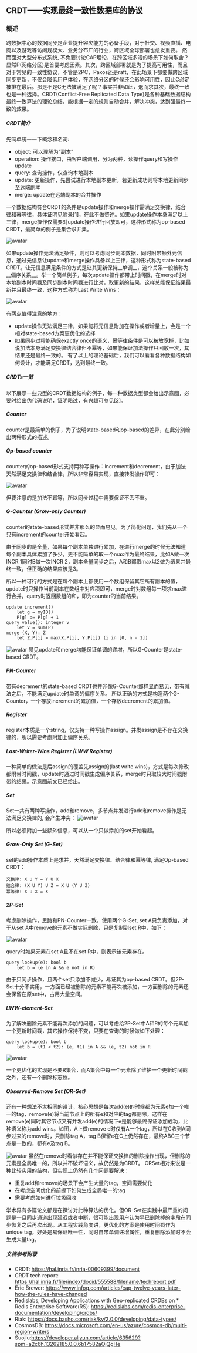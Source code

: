## CRDT——实现最终一致性数据库的协议



### 概述

跨数据中心的数据同步是企业提升容灾能力的必备手段，对于社交、视频直播、电商以及游戏等访问规模大、业务分布广的行业，跨区域全球部署也愈发重要。
然而面对大型分布式系统, 不免要讨论CAP理论，在跨区域多活的场景下如何取舍？显然P(网络分区)是首要考虑因素。其次，跨区域部署就是为了提高可用性，而且对于常见的一致性协议，不管是2PC、Paxos还是raft，在此场景下都要做跨区域同步更新，不仅会降低用户体验，在网络分区的时候还会影响可用性，因此C必定被排在最后。那是不是C无法被满足了呢？事实并非如此，退而求其次，最终一致也是一种选择。CRDT(Conflict-Free Replicated Data Type)是各种基础数据结构最终一致算法的理论总结，能根据一定的规则自动合并，解决冲突，达到强最终一致的效果。


##### CRDT简介
先简单统一一下概念和名词:
* object: 可以理解为“副本”
* operation: 操作接口，由客户端调用，分为两种，读操作query和写操作update
* query: 查询操作，仅查询本地副本
* update: 更新操作，先尝试进行本地副本更新，若更新成功则将本地更新同步至远端副本
* merge: update在远端副本的合并操作

一个数据结构符合CRDT的条件是update操作和merge操作需满足交换律、结合律和幂等律，具体证明见附录[1]，在此不做赘述。如果update操作本身满足以上三律，merge操作仅需要对update操作进行回放即可，这种形式称为op-based CRDT，最简单的例子是集合求并集。



![avatar](https://cdn.nlark.com/lark/0/2018/png/85645/1535631477767-045052b6-7caa-4ce6-8e43-13aab3f7a159.png)

如果update操作无法满足条件，则可以考虑同步副本数据，同时附带额外元信息，通过元信息让update和merge操作具备以上三律，这种形式称为state-based CRDT。让元信息满足条件的方式是让其更新保持__单调__，这个关系一般被称为__偏序关系__。举一个简单例子，每次update操作都带上时间戳，在merge时对本地副本时间戳及同步副本时间戳进行比对，取更新的结果，这样总能保证结果最新并且最终一致，这种方式称为Last Write Wins：

![avatar](https://cdn.nlark.com/lark/0/2018/png/85645/1535631523249-333e8c4f-5570-4b34-a6b3-9d73897e2502.png)

有两点值得注意的地方：

* update操作无法满足三律，如果能将元信息附加在操作或者增量上，会是一个相对state-based方案更优化的选择
* 如果同步过程能确保exactly once的语义，幂等律条件是可以被放宽掉，比如说加法本身满足交换律结合律但不幂等，如果能保证加法操作只回放一次，其结果还是最终一致的。
有了以上的理论基础后，我们可以看看各种数据结构如何设计，才能满足CRDT，达到最终一致。

##### CRDTs一览
以下展示一些典型的CRDT数据结构的例子，每一种数据类型都会给出示意图，必要时给出伪代码说明，证明略过，有兴趣可参见[2]。

##### Counter
counter是最简单的例子，为了说明state-based和op-based的差异，在此分别给出两种形式的描述。

##### Op-based counter
counter的op-based形式支持两种写操作：increment和decrement，由于加法天然满足交换律和结合律，所以非常容易实现，直接转发操作即可：

![avatar](https://cdn.nlark.com/lark/0/2018/png/85645/1535631550788-5e65cb27-c097-44a2-bee7-bea8ae8823ec.png)

但要注意的是加法不幂等，所以同步过程中需要保证不丢不重。

##### G-Counter (Grow-only Counter)
counter的state-based形式并非那么的显而易见，为了简化问题，我们先从一个只有increment的counter开始看起。

由于同步的是全量，如果每个副本单独进行累加，在进行merge的时候无法知道每个副本具体累加了多少，更不能简单的取一个max作为最终结果，比如A做一次INCR 1同时B做一次INCR 2，副本全量同步之后，A和B都取max以2做为结果并最终一致，但正确的结果应该是3。

所以一种可行的方式是在每个副本上都使用一个数组保留其它所有副本的值，update时只操作当前副本在数组中对应项即可，merge时对数组每一项求max进行合并，query时返回数组的和，即为counter的当前结果。

```
update increment()
    let g = myID()
    P[g] := P[g] + 1
query value(): integer v
    let v = sum(P)
merge (X, Y): Z
    let Z.P[i] = max(X.P[i], Y.P[i]) (i in [0, n - 1])
```

![avatar](https://cdn.nlark.com/lark/0/2018/png/85645/1535631582091-64f791e5-8b70-4951-b998-bd64187c269f.png)
易见update和merge均能保证单调的递增，所以G-Counter是state-based CRDT。

##### PN-Counter
带有decrement的state-based CRDT也并非像G-Counter那样显而易见，带有减法之后，不能满足update时单调的偏序关系。 所以正确的方式是构造两个G-Counter，一个存放increment的累加值，一个存放decrement的累加值。

##### Register
register本质是一个string，仅支持一种写操作assign。并发assign是不存在交换律的，所以需要考虑附加上偏序关系。

##### Last-Writer-Wins Register (LWW Register)
一种简单的做法是后assign的覆盖先assign的(last write wins)，方式是每次修改都附带时间戳，update时通过时间戳生成偏序关系，merge时只取较大时间戳附带的结果。示意图前文已经给出。

##### Set
Set一共有两种写操作，add和remove，多节点并发进行add和remove操作是无法满足交换律的, 会产生冲突：
![avatar](https://cdn.nlark.com/lark/0/2018/png/85645/1535631634056-b0ec8165-344a-4033-8c7f-4e6437665944.png)

所以必须附加一些额外信息，可以从一个只做添加的set开始看起。

##### Grow-Only Set (G-Set)
set的add操作本质上是求并，天然满足交换律、结合律和幂等律, 满足Op-based CRDT：
~~~
交换律: X U Y = Y U X
结合律: (X U Y) U Z = X U (Y U Z)
幂等律: X U X = X
~~~

##### 2P-Set
考虑删除操作，思路和PN-Counter一致，使用两个G-Set, set A只负责添加，对于从set A中remove的元素不做实际删除，只是复制到set R中，如下：

![avatar](https://cdn.nlark.com/lark/0/2018/png/85645/1535631654427-e48a704a-db67-421e-a8b8-d5455530fc0b.png)

query时如果元素在set A且不在set R中，则表示该元素存在。


```
query lookup(e): bool b 
    let b = (e in A && e not in R)  
```

由于只同步操作，且两个set只添加不减少，易证其为op-based CRDT。但2P-Set十分不实用，一方面已经被删除的元素不能再次被添加，一方面删除的元素还会保留在原set中，占用大量空间。

##### LWW-element-Set
为了解决删除元素不能再次添加的问题，可以考虑给2P-Set中A和R的每个元素加一个更新时间戳，其它操作保持不变，只要在查询的时候做如下处理：

```
query lookup(e): bool b
    let b = (t1 < t2): (e, t1) in A && (e, t2) not in R   
```

![avatar](https://cdn.nlark.com/lark/0/2018/png/85645/1535631681537-2b3a8835-b6ad-4da2-9503-68839902dcdd.png)

一个更优化的实现是不要R集合，而A集合中每一个元素除了维护一个更新时间戳之外，还有一个删除标志位。

##### Observed-Remove Set (OR-Set)
还有一种想法不太相同的设计，核心思想是每次add(e)的时候都为元素e加一个唯一的tag，remove(e)将当前节点上的所有e和对应的tag都删除，这样在remove(e)同时其它节点又有并发add(e)的情况下e是能够最终保证添加成功，此种语义称为add wins。如图，A上做remove e时仅有A一个tag，所以在C收到A同步过来的remove时，只删除tag A，tag B保留e在C上仍然存在，最终ABC三个节点是一致的，都有e及tag B。

![avatar](https://cdn.nlark.com/lark/0/2018/png/85645/1535631709483-8c818a37-d392-40b5-95b1-deb462ab3bfb.png)
虽然在remove时看似存在并不能保证交换律的删除操作出现，但删除的元素是全局唯一的，所以并不破坏语义，故仍然是为CRDT。
ORSet相对来说是一种比较实用的结构，但实现上仍然有几个问题要解决：

* 重复add和remove的场景下会产生大量的tag，空间需要优化
* 在考虑空间优化的前提下如何生成全局唯一的tag
* 需要考虑如何进行垃圾回收

学术界有多篇论文都是在探讨对此种算法的优化。但OR-Set在实践中最严重的问题是一旦同步通道出现延迟或者中断，很可能出现用户认为早已删除掉的字段在同步恢复之后再次出现。从工程实践角度讲，更优化的方案是使用时间戳作为unique tag，好处是易保证唯一性，同时自带单调递增属性，重复删除添加时不会生成大量tag。


##### 文档参考附录
* CRDT: https://hal.inria.fr/inria-00609399/document
* CRDT tech report: https://hal.inria.fr/file/index/docid/555588/filename/techreport.pdf
* Eric Brewer: https://www.infoq.com/articles/cap-twelve-years-later-how-the-rules-have-changed
* Redislabs, Developing Applications with Geo-replicated CRDBs on * Redis Enterprise Software(RS): https://redislabs.com/redis-enterprise-documentation/developing/crdbs/
* Riak: https://docs.basho.com/riak/kv/2.0.0/developing/data-types/
* CosmosDB: https://docs.microsoft.com/en-us/azure/cosmos-db/multi-region-writers
* Suojiu:https://developer.aliyun.com/article/635629?spm=a2c6h.13262185.0.0.6b17582aOjQgHe